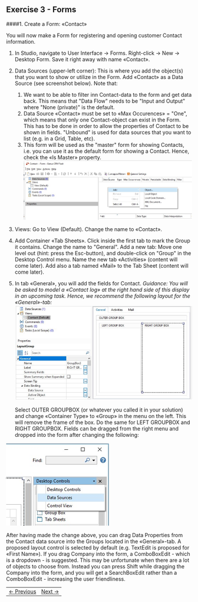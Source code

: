## Exercise 3 - Forms

####1. Create a Form: «Contact»

You will now make a Form for registering and opening customer Contact information.
1. In Studio, navigate to User Interface -> Forms. Right-click -> New -> Desktop Form. Save it right away with name «Contact».
2. Data Sources (upper-left corner): This is where you add the object(s) that you want to show or utilize in the Form. Add «Contact» as a Data Source (see screenshot below). Note that:
   1. We want to be able to filter inn Contact-data to the form and get data back. This means that "Data Flow" needs to be "Input and Output" where "None (private)" is the default. 
   2. Data Source «Contact» must be set to «Max Occurences» = "One", which means that only one Contact-object can exist in the Form. This has to be done in order to allow the properties of Contact to be shown in fields. "Unbound" is used for data sources that you want to list (e.g. in a Grid, Table, etc).
   3. This form will be used as the "master" form for showing Contacts, i.e. you can use it as the default form for showing a Contact. Hence, check the «Is Master» property.
![oppg3fig1.JPG](media/oppg3fig1.JPG)

3. Views: Go to View (Default). Change the name to «Contact».
4. Add Container «Tab Sheets». Click inside the first tab to mark the Group it contains. Change the name to "General".
  Add a new tab: Move one level out (hint: press the Esc-button), and double-click on "Group" in the Desktop Control menu. Name the new tab «Activities» (content will come later). 
  Add also a tab named «Mail» to the Tab Sheet (content will come later).
5. In tab «General», you will add the fields for Contact.
   *Guidance: You will be asked to model a «Contact log» at the right hand side of this display in an upcoming task. Hence, we recommend the following layout for the «General»-tab:*
![oppg3fig2.JPG](media/oppg3fig2.JPG)
   
   Select OUTER GROUPBOX (or whatever you called it in your solution) and change «Container Type» to «Group» in the menu on the left. This will remove the frame of the box. Do the same for LEFT GROUPBOX and RIGHT GROUPBOX. Fields can be dragged from the right menu and dropped into the form after changing the following:
   
![oppg3fig3.JPG](media/oppg3fig3.JPG)
  
   After having made the change above, you can drag Data Properties from the Contact data source into the Groups located in the «General»-tab. A proposed layout control is selected by default (e.g. TextEdit is proposed for «First Name»). If you drag Company into the form, a ComboBoxEdit - which is a dropdown - is suggested. This may be unfortunate when there are a lot of objects to choose from. Instead you can press Shift while dragging the Company into the form, and you will get a SearchBoxEdit rather than a ComboBoxEdit - increasing the user friendliness.

<table>
   <tr><td><a href="exercise-02-2.md"><- Previous</a></td><td align="right"><a href="exercise-03-2.md">Next -></a></td></tr>
</table>
